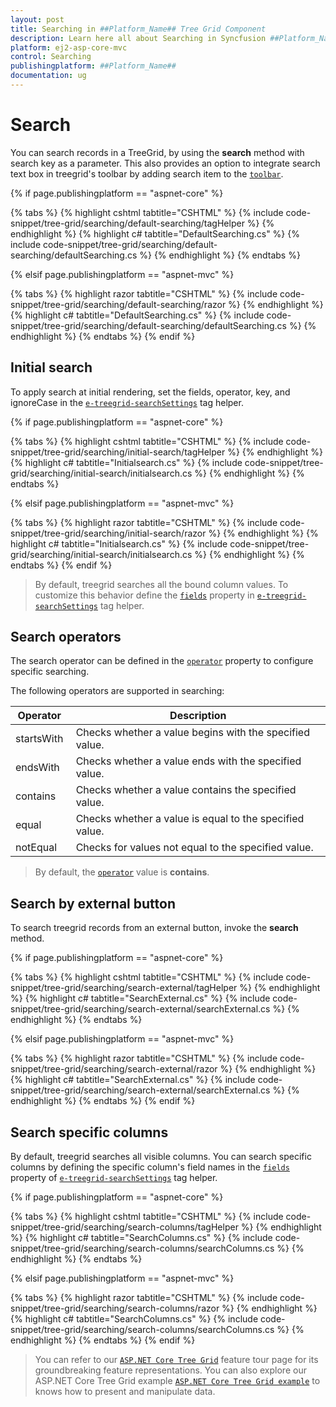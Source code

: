 ```yaml
---
layout: post
title: Searching in ##Platform_Name## Tree Grid Component
description: Learn here all about Searching in Syncfusion ##Platform_Name## Tree Grid component of Syncfusion Essential JS 2 and more.
platform: ej2-asp-core-mvc
control: Searching
publishingplatform: ##Platform_Name##
documentation: ug
---
```



# Search

You can search records in a TreeGrid, by using the **search** method with search key as a parameter. This also provides an option to integrate search text box in treegrid's toolbar by adding search item to the [`toolbar`](https://help.syncfusion.com/cr/cref_files/aspnetcore-js2/Syncfusion.EJ2~Syncfusion.EJ2.TreeGrid.TreeGrid~Toolbar.html).

{% if page.publishingplatform == "aspnet-core" %}

{% tabs %}
{% highlight cshtml tabtitle="CSHTML" %}
{% include code-snippet/tree-grid/searching/default-searching/tagHelper %}
{% endhighlight %}
{% highlight c# tabtitle="DefaultSearching.cs" %}
{% include code-snippet/tree-grid/searching/default-searching/defaultSearching.cs %}
{% endhighlight %}
{% endtabs %}

{% elsif page.publishingplatform == "aspnet-mvc" %}

{% tabs %}
{% highlight razor tabtitle="CSHTML" %}
{% include code-snippet/tree-grid/searching/default-searching/razor %}
{% endhighlight %}
{% highlight c# tabtitle="DefaultSearching.cs" %}
{% include code-snippet/tree-grid/searching/default-searching/defaultSearching.cs %}
{% endhighlight %}
{% endtabs %}
{% endif %}



## Initial search

To apply search at initial rendering, set the fields, operator, key, and ignoreCase in the [`e-treegrid-searchSettings`](https://help.syncfusion.com/cr/cref_files/aspnetcore-js2/Syncfusion.EJ2~Syncfusion.EJ2.TreeGrid.TreeGridSearchSettings.html) tag helper.

{% if page.publishingplatform == "aspnet-core" %}

{% tabs %}
{% highlight cshtml tabtitle="CSHTML" %}
{% include code-snippet/tree-grid/searching/initial-search/tagHelper %}
{% endhighlight %}
{% highlight c# tabtitle="Initialsearch.cs" %}
{% include code-snippet/tree-grid/searching/initial-search/initialsearch.cs %}
{% endhighlight %}
{% endtabs %}

{% elsif page.publishingplatform == "aspnet-mvc" %}

{% tabs %}
{% highlight razor tabtitle="CSHTML" %}
{% include code-snippet/tree-grid/searching/initial-search/razor %}
{% endhighlight %}
{% highlight c# tabtitle="Initialsearch.cs" %}
{% include code-snippet/tree-grid/searching/initial-search/initialsearch.cs %}
{% endhighlight %}
{% endtabs %}
{% endif %}



> By default, treegrid searches all the bound column values. To customize this behavior define the [`fields`](https://help.syncfusion.com/cr/cref_files/aspnetcore-js2/Syncfusion.EJ2~Syncfusion.EJ2.TreeGrid.TreeGridSearchSettings~Fields.html) property in [`e-treegrid-searchSettings`](https://help.syncfusion.com/cr/cref_files/aspnetcore-js2/Syncfusion.EJ2~Syncfusion.EJ2.TreeGrid.TreeGridSearchSettings.html) tag helper.

## Search operators

The search operator can be defined in the [`operator`](https://help.syncfusion.com/cr/cref_files/aspnetcore-js2/Syncfusion.EJ2~Syncfusion.EJ2.TreeGrid.TreeGridSearchSettings~Operators.html) property to configure specific searching.

The following operators are supported in searching:

Operator |Description
-----|-----
startsWith |Checks whether a value begins with the specified value.
endsWith |Checks whether a value ends with the specified value.
contains |Checks whether a value contains the specified value.
equal |Checks whether a value is equal to the specified value.
notEqual |Checks for values not equal to the specified value.

> By default, the [`operator`](https://help.syncfusion.com/cr/cref_files/aspnetcore-js2/Syncfusion.EJ2~Syncfusion.EJ2.TreeGrid.TreeGridSearchSettings~Operators.html) value is **contains**.

## Search by external button

To search treegrid records from an external button, invoke the **search** method.

{% if page.publishingplatform == "aspnet-core" %}

{% tabs %}
{% highlight cshtml tabtitle="CSHTML" %}
{% include code-snippet/tree-grid/searching/search-external/tagHelper %}
{% endhighlight %}
{% highlight c# tabtitle="SearchExternal.cs" %}
{% include code-snippet/tree-grid/searching/search-external/searchExternal.cs %}
{% endhighlight %}
{% endtabs %}

{% elsif page.publishingplatform == "aspnet-mvc" %}

{% tabs %}
{% highlight razor tabtitle="CSHTML" %}
{% include code-snippet/tree-grid/searching/search-external/razor %}
{% endhighlight %}
{% highlight c# tabtitle="SearchExternal.cs" %}
{% include code-snippet/tree-grid/searching/search-external/searchExternal.cs %}
{% endhighlight %}
{% endtabs %}
{% endif %}



## Search specific columns

By default, treegrid searches all visible columns. You can search specific columns by defining the specific column's field names in the [`fields`](https://help.syncfusion.com/cr/cref_files/aspnetcore-js2/Syncfusion.EJ2~Syncfusion.EJ2.TreeGrid.TreeGridSearchSettings~Fields.html) property of [`e-treegrid-searchSettings`](https://help.syncfusion.com/cr/cref_files/aspnetcore-js2/Syncfusion.EJ2~Syncfusion.EJ2.TreeGrid.TreeGridSearchSettings.html) tag helper.

{% if page.publishingplatform == "aspnet-core" %}

{% tabs %}
{% highlight cshtml tabtitle="CSHTML" %}
{% include code-snippet/tree-grid/searching/search-columns/tagHelper %}
{% endhighlight %}
{% highlight c# tabtitle="SearchColumns.cs" %}
{% include code-snippet/tree-grid/searching/search-columns/searchColumns.cs %}
{% endhighlight %}
{% endtabs %}

{% elsif page.publishingplatform == "aspnet-mvc" %}

{% tabs %}
{% highlight razor tabtitle="CSHTML" %}
{% include code-snippet/tree-grid/searching/search-columns/razor %}
{% endhighlight %}
{% highlight c# tabtitle="SearchColumns.cs" %}
{% include code-snippet/tree-grid/searching/search-columns/searchColumns.cs %}
{% endhighlight %}
{% endtabs %}
{% endif %}



> You can refer to our  [`ASP.NET Core Tree Grid`](https://www.syncfusion.com/aspnet-core-ui-controls/tree-grid) feature tour page for its groundbreaking feature representations. You can also explore our ASP.NET Core Tree Grid example [`ASP.NET Core Tree Grid example`](https://ej2.syncfusion.com/aspnetcore/TreeGrid/Overview#/material) to knows how to present and manipulate data.